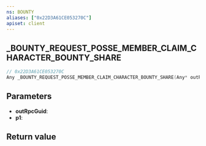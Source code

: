 ```yaml
---
ns: BOUNTY
aliases: ["0x22D3A61CE053270C"]
apiset: client
---
```

## _BOUNTY_REQUEST_POSSE_MEMBER_CLAIM_CHARACTER_BOUNTY_SHARE

```c
// 0x22D3A61CE053270C
Any _BOUNTY_REQUEST_POSSE_MEMBER_CLAIM_CHARACTER_BOUNTY_SHARE(Any* outRpcGuid,Any* p1);
```


## Parameters
* **outRpcGuid**:
* **p1**:

## Return value

